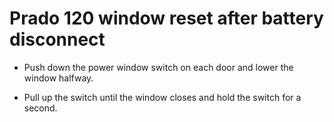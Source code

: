 # Prado 120 window reset after battery disconnect

* Push down the power window switch on each door and lower the window halfway.

* Pull up the switch until the window closes and hold the switch for a second.

